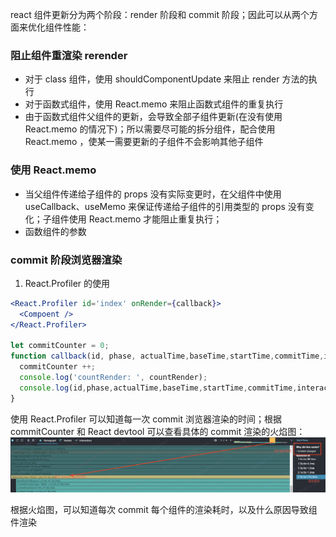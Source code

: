 react 组件更新分为两个阶段：render 阶段和 commit 阶段；因此可以从两个方面来优化组件性能：
### 阻止组件重渲染 rerender
- 对于 class 组件，使用 shouldComponentUpdate 来阻止 render 方法的执行
- 对于函数式组件，使用 React.memo 来阻止函数式组件的重复执行
- 由于函数式组件父组件的更新，会导致全部子组件更新(在没有使用 React.memo 的情况下)；所以需要尽可能的拆分组件，配合使用 React.memo ，使某一需要更新的子组件不会影响其他子组件
### 使用 React.memo
- 当父组件传递给子组件的 props 没有实际变更时，在父组件中使用 useCallback、useMemo 来保证传递给子组件的引用类型的 props 没有变化；子组件使用 React.memo 才能阻止重复执行；
- 函数组件的参数

### commit 阶段浏览器渲染
1. React.Profiler 的使用
```jsx
<React.Profiler id='index' onRender={callback}>
  <Compoent />
</React.Profiler>

let commitCounter = 0;
function callback(id, phase, actualTime,baseTime,startTime,commitTime,interactions) {
  commitCounter ++;
  console.log('countRender: ', countRender);
  console.log(id,phase,actualTime,baseTime,startTime,commitTime,interactions);
}
```
使用 React.Profiler 可以知道每一次 commit 浏览器渲染的时间；根据 commitCounter  和 React devtool 可以查看具体的 commit 渲染的火焰图：
![ReactProfiler说明.png](https://github.com/Wfield/blog/blob/main/assets/ReactProfiler%E8%AF%B4%E6%98%8E.png)

根据火焰图，可以知道每次 commit 每个组件的渲染耗时，以及什么原因导致组件渲染
